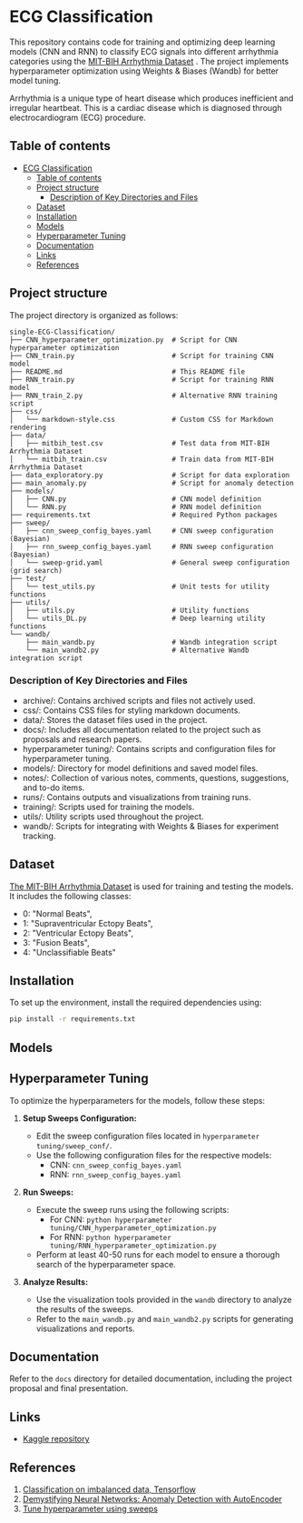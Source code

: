 # ECG Classification
This repository contains code for training and optimizing deep learning models (CNN and RNN) to classify ECG signals into different arrhythmia categories using the [MIT-BIH Arrhythmia Dataset](https://www.physionet.org/physiobank/database/mitdb/) . The project implements hyperparameter optimization using Weights & Biases (Wandb) for better model tuning.

Arrhythmia is a unique type of heart disease which produces inefficient and irregular heartbeat. This is a cardiac disease which is diagnosed through electrocardiogram (ECG) procedure. 

## Table of contents
- [ECG Classification](#ecg-classification)
  - [Table of contents](#table-of-contents)
  - [Project structure](#project-structure)
    - [Description of Key Directories and Files](#description-of-key-directories-and-files)
  - [Dataset](#dataset)
  - [Installation](#installation)
  - [Models](#models)
  - [Hyperparameter Tuning](#hyperparameter-tuning)
  - [Documentation](#documentation)
  - [Links](#links)
  - [References](#references)

## Project structure
The project directory is organized as follows:
```
single-ECG-Classification/
├── CNN_hyperparameter_optimization.py  # Script for CNN hyperparameter optimization
├── CNN_train.py                        # Script for training CNN model
├── README.md                           # This README file
├── RNN_train.py                        # Script for training RNN model
├── RNN_train_2.py                      # Alternative RNN training script
├── css/
│   └── markdown-style.css              # Custom CSS for Markdown rendering
├── data/
│   ├── mitbih_test.csv                 # Test data from MIT-BIH Arrhythmia Dataset
│   └── mitbih_train.csv                # Train data from MIT-BIH Arrhythmia Dataset
├── data_exploratory.py                 # Script for data exploration
├── main_anomaly.py                     # Script for anomaly detection
├── models/
│   ├── CNN.py                          # CNN model definition
│   └── RNN.py                          # RNN model definition
├── requirements.txt                    # Required Python packages
├── sweep/
│   ├── cnn_sweep_config_bayes.yaml     # CNN sweep configuration (Bayesian)
│   ├── rnn_sweep_config_bayes.yaml     # RNN sweep configuration (Bayesian)
│   └── sweep-grid.yaml                 # General sweep configuration (grid search)
├── test/
│   └── test_utils.py                   # Unit tests for utility functions
├── utils/
│   ├── utils.py                        # Utility functions
│   └── utils_DL.py                     # Deep learning utility functions
└── wandb/
    ├── main_wandb.py                   # Wandb integration script
    └── main_wandb2.py                  # Alternative Wandb integration script
```

### Description of Key Directories and Files
- archive/: Contains archived scripts and files not actively used.
- css/: Contains CSS files for styling markdown documents.
- data/: Stores the dataset files used in the project.
- docs/: Includes all documentation related to the project such as proposals and research papers.
- hyperparameter tuning/: Contains scripts and configuration files for hyperparameter tuning.
- models/: Directory for model definitions and saved model files.
- notes/: Collection of various notes, comments, questions, suggestions, and to-do items.
- runs/: Contains outputs and visualizations from training runs.
- training/: Scripts used for training the models.
- utils/: Utility scripts used throughout the project.
- wandb/: Scripts for integrating with Weights & Biases for experiment tracking.

## Dataset 
[The MIT-BIH Arrhythmia Dataset](https://www.physionet.org/physiobank/database/mitdb/) is used for training and testing the models. It includes the following classes:
- 0: "Normal Beats",
- 1: "Supraventricular Ectopy Beats",
- 2: "Ventricular Ectopy Beats",
- 3: "Fusion Beats",
- 4: "Unclassifiable Beats"

## Installation

To set up the environment, install the required dependencies using:

```sh
pip install -r requirements.txt
```

## Models

## Hyperparameter Tuning

To optimize the hyperparameters for the models, follow these steps:

1. **Setup Sweeps Configuration:**
   - Edit the sweep configuration files located in `hyperparameter tuning/sweep_conf/`.
   - Use the following configuration files for the respective models:
     - CNN: `cnn_sweep_config_bayes.yaml`
     - RNN: `rnn_sweep_config_bayes.yaml`

2. **Run Sweeps:**
   - Execute the sweep runs using the following scripts:
     - For CNN: `python hyperparameter tuning/CNN_hyperparameter_optimization.py`
     - For RNN: `python hyperparameter tuning/RNN_hyperparameter_optimization.py`
   - Perform at least 40-50 runs for each model to ensure a thorough search of the hyperparameter space.

3. **Analyze Results:**
   - Use the visualization tools provided in the `wandb` directory to analyze the results of the sweeps.
   - Refer to the `main_wandb.py` and `main_wandb2.py` scripts for generating visualizations and reports.


## Documentation
Refer to the `docs` directory for detailed documentation, including the project proposal and final presentation.

## Links
- [Kaggle repository](https://www.kaggle.com/code/alessio1999/single-ecg-classification)
  
## References
1. [Classification on imbalanced data, Tensorflow](https://www.tensorflow.org/tutorials/structured_data/imbalanced_data#class_weights)
2. [Demystifying Neural Networks: Anomaly Detection with AutoEncoder](https://medium.com/@weidagang/demystifying-anomaly-detection-with-autoencoder-neural-networks-1e235840d879)
3. [Tune hyperparameter using sweeps](https://docs.wandb.ai/guides/sweeps)
